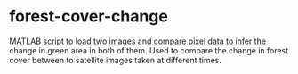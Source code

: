 # forest-cover-change
MATLAB script to load two images and compare pixel data to infer the change in green area in both of them. Used to compare the change in forest cover between to satellite images taken at different times. 


